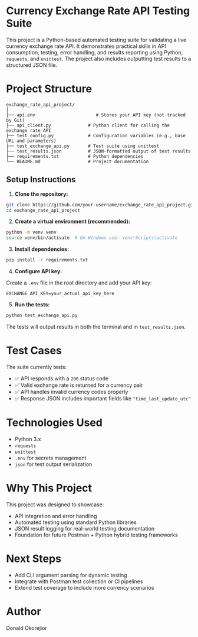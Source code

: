
# Currency Exchange Rate API Testing Suite

This project is a Python-based automated testing suite for validating a live currency exchange rate API. It demonstrates practical skills in API consumption, testing, error handling, and results reporting using Python, `requests`, and `unittest`. The project also includes outputting test results to a structured JSON file.

# Project Structure

```
exchange_rate_api_project/
│
├── api.env                       # Stores your API key (not tracked by Git)
├── api_client.py              # Python client for calling the exchange rate API
├── test_config.py             # Configuration variables (e.g., base URL and parameters)
├── test_exchange_api.py       # Test suite using unittest
├── test_results.json          # JSON-formatted output of test results
├── requirements.txt           # Python dependencies
└── README.md                  # Project documentation
```

## Setup Instructions

1. **Clone the repository:**

```bash
git clone https://github.com/your-username/exchange_rate_api_project.git
cd exchange_rate_api_project
```

2. **Create a virtual environment (recommended):**

```bash
python -m venv venv
source venv/bin/activate  # On Windows use: venv\Scripts\activate
```

3. **Install dependencies:**

```bash
pip install -r requirements.txt
```

4. **Configure API key:**

Create a `.env` file in the root directory and add your API key:

```
EXCHANGE_API_KEY=your_actual_api_key_here
```

5. **Run the tests:**

```bash
python test_exchange_api.py
```

The tests will output results in both the terminal and in `test_results.json`.

# Test Cases

The suite currently tests:

- ✅ API responds with a `200` status code
- ✅ Valid exchange rate is returned for a currency pair
- ✅ API handles invalid currency codes properly
- ✅ Response JSON includes important fields like `"time_last_update_utc"`

# Technologies Used

- Python 3.x
- `requests`
- `unittest`
- `.env` for secrets management
- `json` for test output serialization

# Why This Project

This project was designed to showcase:

- API integration and error handling
- Automated testing using standard Python libraries
- JSON result logging for real-world testing documentation
- Foundation for future Postman + Python hybrid testing frameworks

# Next Steps

- Add CLI argument parsing for dynamic testing
- Integrate with Postman test collection or CI pipelines
- Extend test coverage to include more currency scenarios

# Author

Donald Okorejior

